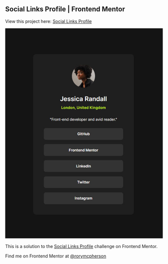 ## Social Links Profile | Frontend Mentor

View this project here: [Social Links Profile](https://rorymcpherson.github.io/frontend-mentor/social-links-profile/index.html)

![](./images/screenshot.jpg)

This is a solution to the [Social Links Profile](https://www.frontendmentor.io/challenges/social-links-profile-UG32l9m6dQ) challenge on Frontend Mentor.

Find me on Frontend Mentor at [@rorymcpherson](https://www.frontendmentor.io/profile/rorymcpherson)